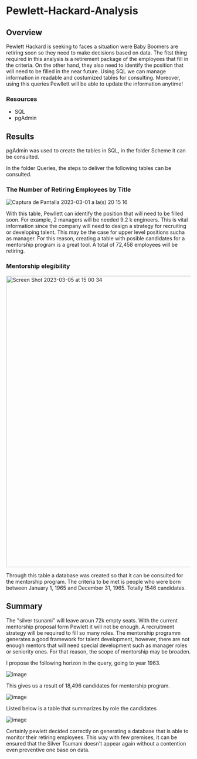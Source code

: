 # Pewlett-Hackard-Analysis

## Overview

Pewlett Hackard is seeking to faces a situation were Baby Boomers are retiring soon so they need to make decisions based on data. The fitst thing required in this analysis is a retirement package of the employees that fill in the criteria. On the other hand, they also need to identify the position that will need to be filled in the near future. Using SQL we can manage information in readable and costumized tables for consulting. Moreover, using this queries Pewllett will be able to update the information anytime!

### Resources

- SQL
- pgAdmin


## Results

pgAdmin was used to create the tables in SQL, in the folder Scheme it can be consulted. 

In the folder Queries, the steps to deliver the following tables can be consulted. 

### The Number of Retiring Employees by Title

![Captura de Pantalla 2023-03-01 a la(s) 20 15 16](https://user-images.githubusercontent.com/114015620/222313445-c9c8e451-c3b4-43cd-9fb5-6f9655927610.png)

With this table, Pewllett can identify the position that will need to be filled soon. For example, 2 managers will be needed 9.2 k engineers. This is vital information since the company will need to design a strategy for recruiting or developing talent. This may be the case for upper level positions sucha as manager. For this reason, creating a table with posible candidates for a mentorship program is a great tool. A total of 72,458 employees will be retiring.  


### Mentorship elegibility 

<img width="795" alt="Screen Shot 2023-03-05 at 15 00 34" src="https://user-images.githubusercontent.com/114015620/222985695-0bea4575-84d4-4da2-9f2f-6e6ccb2af04a.png">

Through this table a database was created so that it can be consulted for the mentorship program. The criteria to be met is people who were born between January 1, 1965 and December 31, 1965. Totally 1546 candidates. 

## Summary

The "silver tsunami" will leave aroun 72k empty seats. With the current mentorship proposal form Pewlett it will not be enough. A recruitment strategy will be required to fill so many roles. The mentorship programm generates a good framework for talent development, however, there are not enough mentors that will need special development such as manager roles or seniority ones. For that reason, the scope of mentorship may be broaden. 

I propose the following horizon in the query, going to year 1963.

![image](https://user-images.githubusercontent.com/114015620/222986100-effa25f2-e7f1-4686-8129-f9c54494d9fe.png)

This gives us a result of 18,496 candidates for mentorship program.

![image](https://user-images.githubusercontent.com/114015620/222986128-bfe97b28-3ca3-4137-a3a5-cf158bbb813d.png)

Listed below is a table that summarizes by role the candidates

![image](https://user-images.githubusercontent.com/114015620/222986171-be9efab8-b555-4b88-bf64-d7de6a647937.png)

Certainly pewlett decided correctly on generating a database that is able to monitor their retiring employees. This way with few premises, it can be ensured that the Silver Tsumani doesn't appear again without a contention even preventive one base on data.



